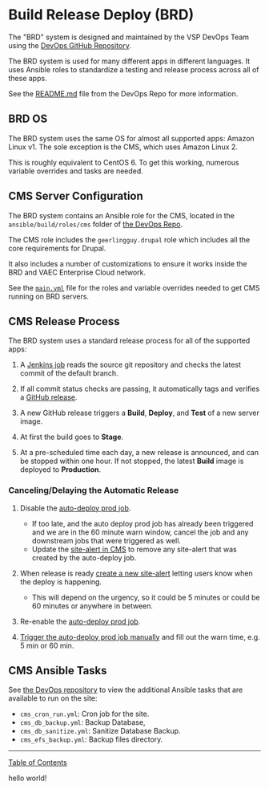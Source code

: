# Build Release Deploy (BRD)

The "BRD" system is designed and maintained by the VSP DevOps Team using the
[DevOps GitHub Repository](https://github.com/department-of-veterans-affairs/devops/ansible).

The BRD system is used for many different apps in different languages. It uses
Ansible roles to standardize a testing and release process across all of these
apps.

See the [README.md](https://github.com/department-of-veterans-affairs/devops/blob/master/README.md)
file from the DevOps Repo for more information.

## BRD OS

The BRD system uses the same OS for almost all supported apps: Amazon Linux v1.
The sole exception is the CMS, which uses Amazon Linux 2.

This is roughly equivalent to CentOS 6. To get this working, numerous variable
overrides and tasks are needed.

## CMS Server Configuration

The BRD system contains an Ansible role for the CMS, located in the
`ansible/build/roles/cms` folder of [the DevOps Repo](https://github.com/department-of-veterans-affairs/devops/tree/master/ansible/build/roles/cms).

The CMS role includes the `geerlingguy.drupal` role which includes all the core
requirements for Drupal.

It also includes a number of customizations to ensure it works inside the BRD
and VAEC Enterprise Cloud network.

See the [`main.yml`](https://github.com/department-of-veterans-affairs/devops/blob/master/ansible/build/roles/cms/meta/main.yml) file for the roles and variable overrides needed to get CMS
running on BRD servers.

## CMS Release Process

The BRD system uses a standard release process for all of the supported apps:
  
1. A [Jenkins job](http://jenkins.vfs.va.gov/job/deploys/job/cms-auto-deploy/)
reads the source git repository and checks the latest commit of the default
branch.

1. If all commit status checks are passing, it automatically tags and verifies
a [GitHub release](https://github.com/department-of-veterans-affairs/va.gov-cms/releases).

1. A new GitHub release triggers a **Build**, **Deploy**, and **Test** of a new
server image.

1. At first the build goes to **Stage**.

1. At a pre-scheduled time each day, a new release is announced, and can be
stopped within one hour. If not stopped, the latest **Build** image is deployed
to **Production**.

### Canceling/Delaying the Automatic Release

1. Disable the [auto-deploy prod job](http://jenkins.vfs.va.gov/job/deploys/job/cms-auto-deploy/).

    - If too late, and the auto deploy prod job has already been triggered and
    we are in the 60 minute warn window, cancel the job and any downstream jobs
    that were triggered as well.
    - Update the [site-alert in CMS](https://prod.cms.va.gov/admin/config/system/site-alerts)
    to remove any site-alert that was created by the auto-deploy job.

1. When release is ready [create a new site-alert](https://prod.cms.va.gov/admin/config/system/site-alerts) letting users know when the deploy is happening.

    - This will depend on the urgency, so it could be 5 minutes or could be 60
    minutes or anywhere in between.

1. Re-enable the [auto-deploy prod job](http://jenkins.vfs.va.gov/job/deploys/job/cms-auto-deploy/).

1. [Trigger the auto-deploy prod job manually](http://jenkins.vfs.va.gov/job/deploys/job/cms-auto-deploy/build?delay=0sec) and fill out the warn time, e.g. 5 min or 60 min.

## CMS Ansible Tasks

See [the DevOps repository](https://github.com/department-of-veterans-affairs/devops/tree/master/ansible/cms)
to view the additional Ansible tasks that are available to run on the site:

- `cms_cron_run.yml`: Cron job for the site.
- `cms_db_backup.yml`: Backup Database,
- `cms_db_sanitize.yml`: Sanitize Database Backup.
- `cms_efs_backup.yml`: Backup files directory.

----

[Table of Contents](../README.md)

hello world!
